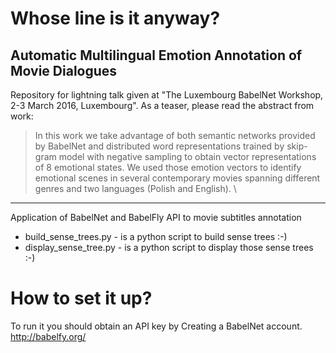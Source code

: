 # Whose line is it anyway?
## Automatic Multilingual Emotion Annotation of Movie Dialogues

Repository for lightning talk given at "The Luxembourg BabelNet Workshop, 2-3 March 2016, Luxembourg". As a teaser, please read the abstract from work:

> In this work we take advantage of both semantic networks provided by BabelNet  and distributed word representations trained by skip-gram model with negative sampling to obtain vector representations of 8 emotional states. We used those emotion vectors to identify emotional scenes in several contemporary movies spanning different genres and two languages (Polish and English). \\ 

---
Application of BabelNet and BabelFly API to movie subtitles annotation

* build_sense_trees.py  - is a python script to build sense trees :-)
* display_sense_tree.py - is a python script to display those sense trees :-)
 
# How to set it up?
To run it you should obtain an API key by Creating a BabelNet account. 
http://babelfy.org/

